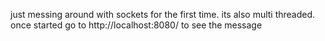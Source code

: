just messing around with sockets for the first time. its also multi threaded.
once started go to http://localhost:8080/ to see the message
